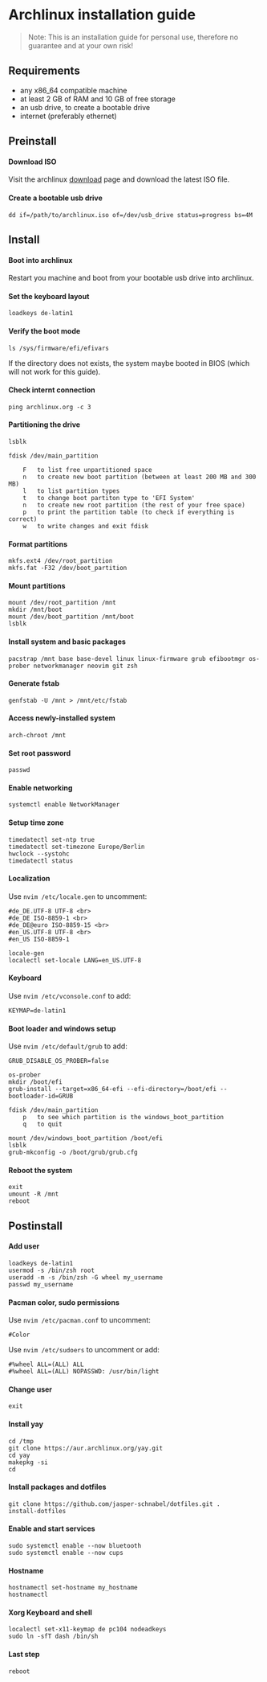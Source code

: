 # Archlinux installation guide

> Note: This is an installation guide for personal use, therefore no guarantee and at your own risk!

## Requirements

- any x86_64 compatible machine
- at least 2 GB of RAM and 10 GB of free storage
- an usb drive, to create a bootable drive
- internet (preferably ethernet)

## Preinstall

#### Download ISO

Visit the archlinux [download](https://archlinux.org/download/) page and download the latest ISO file.

#### Create a bootable usb drive

```
dd if=/path/to/archlinux.iso of=/dev/usb_drive status=progress bs=4M
```

## Install

#### Boot into archlinux

Restart you machine and boot from your bootable usb drive into archlinux.

#### Set the keyboard layout

```
loadkeys de-latin1
```

#### Verify the boot mode

```
ls /sys/firmware/efi/efivars
```
If the directory does not exists, the system maybe booted in BIOS (which will not work for this guide).

#### Check internt connection

```
ping archlinux.org -c 3
```

#### Partitioning the drive

```
lsblk

fdisk /dev/main_partition

	F	to list free unpartitioned space
	n	to create new boot partition (between at least 200 MB and 300 MB)
	l	to list partition types
	t	to change boot partiton type to 'EFI System'
	n	to create new root partition (the rest of your free space)
	p	to print the partition table (to check if everything is correct)
 	w	to write changes and exit fdisk
```

#### Format partitions

```
mkfs.ext4 /dev/root_partition
mkfs.fat -F32 /dev/boot_partition
```

#### Mount partitions

```
mount /dev/root_partition /mnt
mkdir /mnt/boot
mount /dev/boot_partition /mnt/boot
lsblk
```

#### Install system and basic packages

```
pacstrap /mnt base base-devel linux linux-firmware grub efibootmgr os-prober networkmanager neovim git zsh
```

#### Generate fstab

```
genfstab -U /mnt > /mnt/etc/fstab
```

#### Access newly-installed system

```
arch-chroot /mnt
```

#### Set root password

```
passwd
```

#### Enable networking

```
systemctl enable NetworkManager
```

#### Setup time zone

```
timedatectl set-ntp true
timedatectl set-timezone Europe/Berlin
hwclock --systohc
timedatectl status
```

#### Localization

Use `nvim /etc/locale.gen` to uncomment:

```
#de_DE.UTF-8 UTF-8 <br>
#de_DE ISO-8859-1 <br>
#de_DE@euro ISO-8859-15 <br>
#en_US.UTF-8 UTF-8 <br>
#en_US ISO-8859-1
```

```
locale-gen
localectl set-locale LANG=en_US.UTF-8
```

#### Keyboard


Use `nvim /etc/vconsole.conf` to add:

```
KEYMAP=de-latin1
```

#### Boot loader and windows setup

Use `nvim /etc/default/grub` to add:

```
GRUB_DISABLE_OS_PROBER=false
```

```
os-prober
mkdir /boot/efi
grub-install --target=x86_64-efi --efi-directory=/boot/efi --bootloader-id=GRUB

fdisk /dev/main_partition
	p	to see which partition is the windows_boot_partition
	q	to quit

mount /dev/windows_boot_partition /boot/efi
lsblk
grub-mkconfig -o /boot/grub/grub.cfg
```

#### Reboot the system

```
exit
umount -R /mnt
reboot
```

## Postinstall

#### Add user

```
loadkeys de-latin1
usermod -s /bin/zsh root
useradd -m -s /bin/zsh -G wheel my_username
passwd my_username
```

#### Pacman color, sudo permissions

Use `nvim /etc/pacman.conf` to uncomment:

```
#Color
```

Use `nvim /etc/sudoers` to uncomment or add:

```
#%wheel ALL=(ALL) ALL
#%wheel ALL=(ALL) NOPASSWD: /usr/bin/light
```

#### Change user

`exit`

#### Install yay

```
cd /tmp
git clone https://aur.archlinux.org/yay.git
cd yay
makepkg -si
cd
```

#### Install packages and dotfiles

```
git clone https://github.com/jasper-schnabel/dotfiles.git .
install-dotfiles
```

#### Enable and start services

```
sudo systemctl enable --now bluetooth
sudo systemctl enable --now cups
```

#### Hostname

```
hostnamectl set-hostname my_hostname
hostnamectl
```

#### Xorg Keyboard and shell

```
localectl set-x11-keymap de pc104 nodeadkeys
sudo ln -sfT dash /bin/sh
```

#### Last step

```
reboot
```
